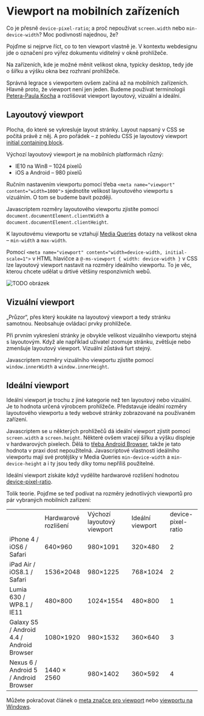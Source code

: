 # Viewport na mobilních zařízeních

Co je přesně `device-pixel-ratio`; a proč nepoužívat `screen.width` nebo `min-device-width`? Moc podivností najednou, že?

Pojďme si nejprve říct, co to ten viewport vlastně je. V kontextu webdesignu jde o označení pro výřez dokumentu viditelný v okně prohlížeče. 

Na zařízeních, kde je možné měnit velikost okna, typicky desktop, tedy jde o šířku a výšku okna bez rozhraní prohlížeče.

Správná legrace s viewportem ovšem začíná až na mobilních zařízeních. Hlavně proto, že viewport není jen jeden. Budeme používat terminologii [Petera-Paula Kocha](http://www.quirksmode.org/mobile/metaviewport/) a rozlišovat viewport layoutový, vizuální a ideální.

## Layoutový viewport

Plocha, do které se vykresluje layout stránky. Layout napsaný v CSS se počítá právě z něj. A pro pořádek – z pohledu CSS je layoutový viewport [initial containing block](http://reference.sitepoint.com/css/containingblock).

Výchozí layoutový viewport je na mobilních platformách různý:

* IE10 na Win8 – 1024 pixelů 
* iOS a Android – 980 pixelů 

Ručním nastavením viewportu pomocí třeba `<meta name="viewport" content="width=1000">` sjednotíte velikost layoutového viewportu s vizuálním. O tom se budeme bavit později.

Javascriptem rozměry layoutového viewportu zjistíte pomocí `document.documentElement.clientWidth` a `document.documentElement.clientHeight`.

K layoutovému viewportu se vztahují [Media Queries](css3-media-queries.md) dotazy na velikost okna – `min-width` a `max-width`.

Pomocí `<meta name="viewport" content="width=device-width, initial-scale=1">` v HTML hlavičce a `@-ms-viewport { width: device-width }` v CSS lze layoutový viewport nastavit na rozměry ideálního viewportu. To je věc, kterou chcete udělat u drtivé většiny responzivních webů.

![TODO obrázek](image_0.png)

## Vizuální viewport

„Průzor“, přes který koukáte na layoutový viewport a tedy stránku samotnou. Neobsahuje ovládací prvky prohlížeče.

Při prvním vykreslení stránky je obvykle velikost vizuálního viewportu stejná s layoutovým. Když ale například uživatel zoomuje stránku, zvětšuje nebo zmenšuje layoutový viewport. Vizuální zůstává furt stejný.

Javascriptem rozměry vizuálního viewportu zjistíte pomocí `window.innerWidth` a `window.innerHeight`.

## Ideální viewport

Ideální viewport je trochu z jiné kategorie než ten layoutový nebo vizuální. Je to hodnota určená výrobcem prohlížeče. Představuje ideální rozměry layoutového viewportu a tedy webové stránky zobrazované na používaném zařízení. 

Javascriptem se u některých prohlížečů dá ideální viewport zjistit pomocí `screen.width` a `screen.height`. Některé ovšem vracejí šířku a výšku displeje v hardwarových pixelech. Dělá to [třeba Android Browser](#TODO), takže je tato hodnota v praxi dost nepoužitelná. Javascriptové vlastnosti ideálního viewportu mají své protějšky v Media Queries `min-device-width` a `min-device-height` a i ty jsou tedy díky tomu nepříliš použitelné.

Ideální viewport získáte když vydělíte hardwarové rozlišení hodnotou [device-pixel-ratio](css-pixel.md). 

Tolik teorie. Pojďme se teď podívat na rozměry jednotlivých viewportů pro pár vybraných mobilních zařízení:

<table>
  <tr>
    <td></td>
    <td>Hardwarové
rozlišení</td>
    <td>Výchozí layoutový viewport</td>
    <td>Ideální viewport</td>
    <td>device-pixel-ratio</td>
  </tr>
  <tr>
    <td>iPhone 4 / iOS6 / Safari</td>
    <td>640×960</td>
    <td>980×1091</td>
    <td>320×480</td>
    <td>2</td>
  </tr>
  <tr>
    <td>iPad Air / iOS8.1 / Safari</td>
    <td>1536×2048</td>
    <td>980×1225</td>
    <td>768×1024</td>
    <td>2</td>
  </tr>
  <tr>
    <td>Lumia 630 / WP8.1 / IE11</td>
    <td>480×800</td>
    <td>1024×1554</td>
    <td>480×800</td>
    <td>1</td>
  </tr>
  <tr>
    <td>Galaxy S5 / Android 4.4 / Android Browser</td>
    <td>1080×1920</td>
    <td>980×1532</td>
    <td>360×640</td>
    <td>3</td>
  </tr>
  <tr>
    <td>Nexus 6 / Android 5 / Android Browser</td>
    <td>1440 × 2560</td>
    <td>980×1402</td>
    <td>360×592</td>
    <td>4</td>
  </tr>
</table>

Můžete pokračovat článek o [meta značce pro viewport](viewport-meta.md) nebo [viewportu na Windows](viewport-windows.md).

